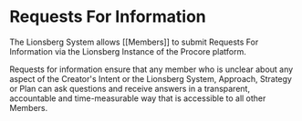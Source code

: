 # Requests For Information

The Lionsberg System allows [[Members]] to submit Requests For Information via the Lionsberg Instance of the Procore platform. 

Requests for information ensure that any member who is unclear about any aspect of the Creator's Intent or the Lionsberg System, Approach, Strategy or Plan can ask questions and receive answers in a transparent, accountable and time-measurable way that is accessible to all other Members. 